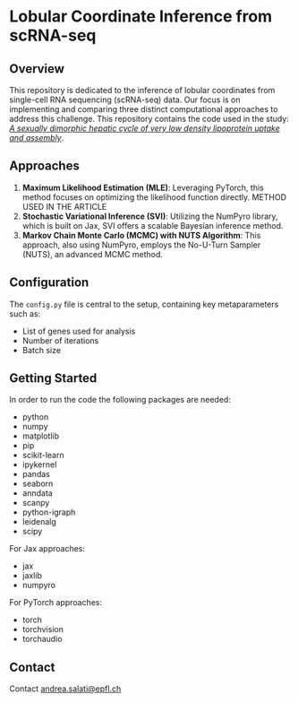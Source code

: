 # Lobular Coordinate Inference from scRNA-seq

## Overview
This repository is dedicated to the inference of lobular coordinates from single-cell RNA sequencing (scRNA-seq) data. Our focus is on implementing and comparing three distinct computational approaches to address this challenge. This repository contains the code used in the study:
[*A sexually dimorphic hepatic cycle of very low density lipoprotein uptake and assembly*](https://www.biorxiv.org/content/10.1101/2023.10.07.561324v2.abstract).

## Approaches
1. **Maximum Likelihood Estimation (MLE)**: Leveraging PyTorch, this method focuses on optimizing the likelihood function directly. METHOD USED IN THE ARTICLE
2. **Stochastic Variational Inference (SVI)**: Utilizing the NumPyro library, which is built on Jax, SVI offers a scalable Bayesian inference method.
3. **Markov Chain Monte Carlo (MCMC) with NUTS Algorithm**: This approach, also using NumPyro, employs the No-U-Turn Sampler (NUTS), an advanced MCMC method.

## Configuration
The `config.py` file is central to the setup, containing key metaparameters such as:
- List of genes used for analysis
- Number of iterations
- Batch size

## Getting Started
In order to run the code the following packages are needed:

 - python
 - numpy
 - matplotlib
 - pip
 - scikit-learn
 - ipykernel
 - pandas
 - seaborn
 - anndata
 - scanpy 
 - python-igraph 
 - leidenalg
 - scipy

For Jax approaches:
 - jax 
 - jaxlib
 - numpyro

For PyTorch approaches:
 - torch 
 - torchvision 
 - torchaudio


## Contact
Contact andrea.salati@epfl.ch

